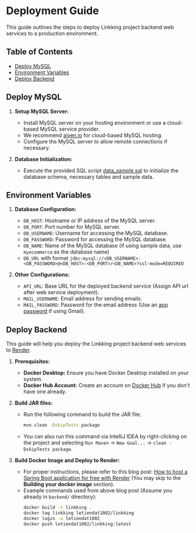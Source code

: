 # Deployment Guide

This guide outlines the steps to deploy Linkking project backend web services to a production environment.

## Table of Contents

- [Deploy MySQL](#deploy-mysql)
- [Environment Variables](#environment-variables)
- [Deploy Backend](#deploy-backend)

## Deploy MySQL

1. **Setup MySQL Server:**
    - Install MySQL server on your hosting environment or use a cloud-based MySQL service provider.
    - We recommend [aiven.io](https://aiven.io) for cloud-based MySQL hosting.
    - Configure the MySQL server to allow remote connections if necessary.

2. **Database Initialization:**
    - Execute the provided SQL script [data_sample.sql](/assets/databases/mysql/data_sample.sql) to initialize the
      database schema, necessary tables and sample data.

## Environment Variables

1. **Database Configuration:**
    - `DB_HOST`: Hostname or IP address of the MySQL server.
    - `DB_PORT`: Port number for MySQL server.
    - `DB_USERNAME`: Username for accessing the MySQL database.
    - `DB_PASSWORD`: Password for accessing the MySQL database.
    - `DB_NAME`: Name of the MySQL database (if using sample data, use `myecommerce` as the database name)
    - `DB_URL` with format `jdbc:mysql://<DB_USERNAME>:<DB_PASSWORD>@<DB_HOST>:<DB_PORT>/<DB_NAME>?ssl-mode=REQUIRED`

2. **Other Configurations:**
    - `API_URL`: Base URL for the deployed backend service (Assign API url after web service deployment).
    - `MAIL_USERNAME`: Email address for sending emails.
    - `MAIL_PASSWORD`: Password for the email address (Use
      an [app password](https://support.google.com/accounts/answer/185833?hl=en) if using Gmail).

## Deploy Backend

This guide will help you deploy the Linkking project backend web services to [Render](https://render.com/).

1. **Prerequisites:**
    - **Docker Desktop:** Ensure you have Docker Desktop installed on your system.
    - **Docker Hub Account:** Create an account on [Docker Hub](https://hub.docker.com/) if you don't have one already.

2. **Build JAR files:**
    - Run the following command to build the JAR file:
        ```bash
        mvn clean -DskipTests package
        ```
    - You can also run this command via IntelliJ IDEA by right-clicking on the project and
      selecting `Run Maven` -> `New Goal...` -> `clean -DskipTests package`.

3. **Build Docker Image and Deploy to Render:**

    - For proper instructions, please refer to this blog
      post: [How to host a Spring Boot application for free with Render](https://hostingtutorials.dev/blog/free-spring-boot-host-with-render) (You may skip to the **Building your docker image** section).
    - Example commands used from above blog post (Assume you already in `backend/` directory):
         ```bash
         docker build -t linkking .
         docker tag linkking letiendat1002/linkking
         docker login -u letiendat1002
         docker push letiendat1002/linkking:latest
         ```
